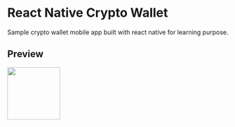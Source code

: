 # React Native Crypto Wallet
Sample crypto wallet mobile app built with react native for learning purpose.

## Preview
<img src="https://cdn.dribbble.com/users/3712718/screenshots/14896748/media/46be264ccd9a8a2c05691e657be48167.png?compress=1&resize=1200x900" width="120" />

